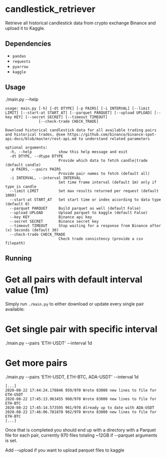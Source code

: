 # candlestick_retriever
Retrieve all historical candlestick data from crypto exchange Binance and upload it to Kaggle.

## Dependencies

- `pandas`
- `requests`
- `pyarrow`
- `kaggle`

## Usage

./main.py --help

```
usage: main.py [-h] [-dt DTYPE] [-p PAIRS] [-i INTERVAL] [--limit LIMIT] [--start-at START_AT] [--parquet PARQUET] [--upload UPLOAD] [--key KEY] [--secret SECRET] [--timeout TIMEOUT]
               [--check-trade CHECK_TRADE]

Download historical candlestick data for all available trading pairs and historical trades, @see https://github.com/binance/binance-spot-api-docs/blob/master/rest-api.md to understand related parameters

optional arguments:
  -h, --help            show this help message and exit
  -dt DTYPE, --dtype DTYPE
                        Provide which data to fetch candle|trade (default candle)
  -p PAIRS, --pairs PAIRS
                        Provide pair names to fetch (default all)
  -i INTERVAL, --interval INTERVAL
                        Set time frame interval (default 1m) only if type is candle
  --limit LIMIT         Set max results returned per request (default 1000)
  --start-at START_AT   Set start time or index according to data type (default 0)
  --parquet PARQUET     Build parquet as well (default False)
  --upload UPLOAD       Upload parquet to kaggle (default False)
  --key KEY             Binance api key
  --secret SECRET       Binance secret key
  --timeout TIMEOUT     Stop waiting for a response from Binance after (x) Seconds (default 30)
  --check-trade CHECK_TRADE
                        Check trade consistency (provide a csv filepath)
```

## Running

# Get all pairs with default interval value (1m)
Simply run `./main.py` to either download or update every single pair available:

# Get single pair with specific interval
./main.py --pairs 'ETH-USDT' --interval 1d

# Get more pairs
./main.py --pairs 'ETH-USDT, ETH-BTC, ADA-USDT' --interval 1d

```
[...]
2020-08-22 17:44:24.178846 959/970 Wrote 83000 new lines to file for ETH-USDT 
2020-08-22 17:45:13.963455 960/970 Wrote 83000 new lines to file for ETH-BTC 
2020-08-22 17:45:14.573595 961/970 Already up to date with ADA-USDT
2020-08-22 17:46:06.781870 962/970 Wrote 83000 new lines to file for ETH-BTC 
[...]
```


Once that is completed you should end up with a directory with a Parquet file for each pair, currently 970 files totaling ~12GB if --parquet arguments is set.

Add --upload if you want to upload parquet files to kaggle
